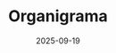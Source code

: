 ---
title: Organigrama
date: 2025-09-19
description: "Estructura organizacional del equipo RoboRescue UMA: jerarquía, roles y responsabilidades de coordinación, mentoría y desarrollo técnico."

type: landing

sections:
  - block: markdown
    content:
      title: 📊 Estructura Organizacional RoboRescue UMA
      subtitle: Organigrama del equipo de robótica de rescate
      text: |
        <div class="text-center mb-4">
          <p class="lead">Organización jerárquica del equipo estudiantil dedicado al desarrollo tecnológico-robótico de rescate</p>
        </div>

  - block: markdown
    content:
      title: ""
      text: |
        <div class="container">
          <div class="row justify-content-center">
            <div class="col-lg-10">
              <!-- Coordinación General -->
              <div class="text-center mb-5">
                <div class="card border-primary shadow-lg">
                  <div class="card-header bg-primary text-white">
                    <h3 class="mb-0">🎯 <strong>COORDINACIÓN GENERAL</strong></h3>
                  </div>
                  <div class="card-body bg-light">
                    <h5 class="text-primary">Dirección del proyecto y supervisión estratégica</h5>
                    <p class="mb-0"><em>Coordinadores principales del equipo</em></p>
                  </div>
                </div>
              </div>

              <!-- Nivel Directivo -->
              <div class="row mb-4">
                <div class="col-md-6">
                  <div class="card border-warning shadow">
                    <div class="card-header bg-warning text-dark">
                      <h4 class="mb-0">👥 <strong>JEFES DE EQUIPO</strong></h4>
                    </div>
                    <div class="card-body">
                      <h6 class="text-warning">Liderazgo operativo</h6>
                      <ul class="list-unstyled mb-0">
                        <li>• Gestión de proyectos</li>
                        <li>• Coordinación técnica</li>
                        <li>• Planificación estratégica</li>
                      </ul>
                    </div>
                  </div>
                </div>
                <div class="col-md-6">
                  <div class="card border-info shadow">
                    <div class="card-header bg-info text-white">
                      <h4 class="mb-0">🧠 <strong>MENTORES</strong></h4>
                    </div>
                    <div class="card-body">
                      <h6 class="text-info">Guía y formación</h6>
                      <ul class="list-unstyled mb-0">
                        <li>• Mentoría técnica</li>
                        <li>• Transferencia conocimiento</li>
                        <li>• Apoyo especializado</li>
                      </ul>
                    </div>
                  </div>
                </div>
              </div>

              <!-- Nivel Técnico -->
              <div class="row mb-4">
                <div class="col-md-4">
                  <div class="card border-success shadow">
                    <div class="card-header bg-success text-white">
                      <h5 class="mb-0">⚙️ <strong>HARDWARE</strong></h5>
                    </div>
                    <div class="card-body">
                      <h6 class="text-success">Desarrollo físico</h6>
                      <ul class="list-unstyled mb-0 small">
                        <li>• Diseño mecánico</li>
                        <li>• Electrónica embebida</li>
                        <li>• Sensores y actuadores</li>
                        <li>• Integración sistemas</li>
                      </ul>
                    </div>
                  </div>
                </div>
                <div class="col-md-4">
                  <div class="card border-secondary shadow">
                    <div class="card-header bg-secondary text-white">
                      <h5 class="mb-0">💻 <strong>SOFTWARE</strong></h5>
                    </div>
                    <div class="card-body">
                      <h6 class="text-secondary">Desarrollo lógico</h6>
                      <ul class="list-unstyled mb-0 small">
                        <li>• Algoritmos control</li>
                        <li>• Inteligencia artificial</li>
                        <li>• Interfaces usuario</li>
                        <li>• Sistemas embebidos</li>
                      </ul>
                    </div>
                  </div>
                </div>
                <div class="col-md-4">
                  <div class="card border-danger shadow">
                    <div class="card-header bg-danger text-white">
                      <h5 class="mb-0">📢 <strong>MARKETING</strong></h5>
                    </div>
                    <div class="card-body">
                      <h6 class="text-danger">Comunicación</h6>
                      <ul class="list-unstyled mb-0 small">
                        <li>• Relaciones públicas</li>
                        <li>• Redes sociales</li>
                        <li>• Documentación</li>
                        <li>• Eventos y difusión</li>
                      </ul>
                    </div>
                  </div>
                </div>
              </div>

              <!-- Nivel de Soporte -->
              <div class="row mb-4">
                <div class="col-md-6">
                  <div class="card border-dark shadow">
                    <div class="card-header bg-dark text-white">
                      <h5 class="mb-0">🏛️ <strong>JEFES DE DEPARTAMENTO</strong></h5>
                    </div>
                    <div class="card-body">
                      <h6 class="text-dark">Supervisión académica</h6>
                      <ul class="list-unstyled mb-0 small">
                        <li>• Orientación académica</li>
                        <li>• Conexión institucional</li>
                        <li>• Recursos departamentales</li>
                      </ul>
                    </div>
                  </div>
                </div>
                <div class="col-md-6">
                  <div class="card border-purple shadow" style="border-color: #6f42c1!important;">
                    <div class="card-header text-white" style="background-color: #6f42c1;">
                      <h5 class="mb-0">👨‍🏫 <strong>PROFESORES COLABORADORES</strong></h5>
                    </div>
                    <div class="card-body">
                      <h6 style="color: #6f42c1;">Asesoría especializada</h6>
                      <ul class="list-unstyled mb-0 small">
                        <li>• Supervisión técnica</li>
                        <li>• Validación científica</li>
                        <li>• Recursos universitarios</li>
                      </ul>
                    </div>
                  </div>
                </div>
              </div>

              <!-- Alumni -->
              <div class="text-center mb-4">
                <div class="card border-muted shadow">
                  <div class="card-header bg-light text-muted">
                    <h5 class="mb-0">🎓 <strong>ANTIGUOS MIEMBROS</strong></h5>
                  </div>
                  <div class="card-body">
                    <h6 class="text-muted">Red de experiencia</h6>
                    <p class="mb-0 small"><em>Graduados que mantienen vínculos con el proyecto y aportan su experiencia profesional</em></p>
                  </div>
                </div>
              </div>
            </div>
          </div>
        </div>

        <!-- Flujo de comunicación -->
        <div class="container mt-5">
          <div class="row">
            <div class="col-12">
              <div class="card border-0 bg-light">
                <div class="card-body text-center">
                  <h4 class="text-primary mb-3">🔄 Flujo de Comunicación</h4>
                  <div class="row">
                    <div class="col-md-3">
                      <div class="border rounded p-3 h-100">
                        <h6 class="text-primary">📋 Planificación</h6>
                        <small>Coordinadores → Jefes de Equipo</small>
                      </div>
                    </div>
                    <div class="col-md-3">
                      <div class="border rounded p-3 h-100">
                        <h6 class="text-warning">🎯 Ejecución</h6>
                        <small>Jefes → Equipos Técnicos</small>
                      </div>
                    </div>
                    <div class="col-md-3">
                      <div class="border rounded p-3 h-100">
                        <h6 class="text-info">🧠 Mentoría</h6>
                        <small>Mentores → Todos los niveles</small>
                      </div>
                    </div>
                    <div class="col-md-3">
                      <div class="border rounded p-3 h-100">
                        <h6 class="text-success">📊 Seguimiento</h6>
                        <small>Equipos → Coordinación</small>
                      </div>
                    </div>
                  </div>
                </div>
              </div>
            </div>
          </div>
        </div>

        <!-- Información adicional -->
        <div class="container mt-5">
          <div class="row">
            <div class="col-12">
              <div class="alert alert-info">
                <h5 class="alert-heading">ℹ️ Información del Organigrama</h5>
                <p class="mb-2"><strong>Última actualización:</strong> Septiembre 2025</p>
                <p class="mb-2"><strong>Estructura:</strong> Basada en competencias técnicas y responsabilidades organizacionales</p>
                <p class="mb-0"><strong>Flexibilidad:</strong> Los miembros pueden participar en múltiples áreas según necesidades del proyecto</p>
              </div>
            </div>
          </div>
        </div>

  - block: people
    content:
      title: 👥 Miembros por Área
      subtitle: Conoce quién forma parte de cada nivel organizacional
      user_groups:
        - Coordinadores
        - Jefes de Equipo
        - Mentores
        - Jefes de Departamento
        - Hardware
        - Software
        - Marketing
        - Profesores colaboradores
        - Antiguos miembros
      sort_by: Params.last_name
      sort_ascending: true
    design:
      show_interests: false
      show_role: true
      show_social: true
      show_photo: true
---